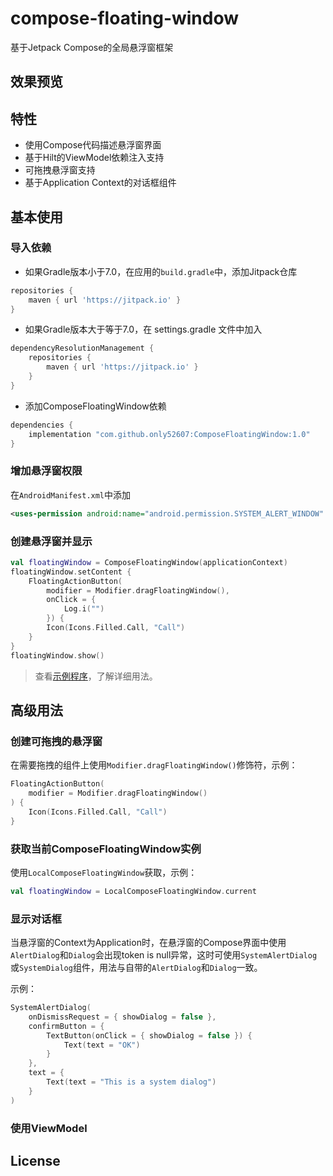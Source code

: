 # compose-floating-window

基于Jetpack Compose的全局悬浮窗框架

## 效果预览

## 特性

- 使用Compose代码描述悬浮窗界面
- 基于Hilt的ViewModel依赖注入支持
- 可拖拽悬浮窗支持
- 基于Application Context的对话框组件

## 基本使用

### 导入依赖

- 如果Gradle版本小于7.0，在应用的`build.gradle`中，添加Jitpack仓库

```groovy
repositories {
    maven { url 'https://jitpack.io' }
}
```

- 如果Gradle版本大于等于7.0，在 settings.gradle 文件中加入
```groovy
dependencyResolutionManagement {
    repositories {
        maven { url 'https://jitpack.io' }
    }
}
```

- 添加ComposeFloatingWindow依赖
```groovy
dependencies {
    implementation "com.github.only52607:ComposeFloatingWindow:1.0"
}
```

### 增加悬浮窗权限

在`AndroidManifest.xml`中添加
```xml
<uses-permission android:name="android.permission.SYSTEM_ALERT_WINDOW" />
```

### 创建悬浮窗并显示

```kotlin
val floatingWindow = ComposeFloatingWindow(applicationContext)
floatingWindow.setContent {
    FloatingActionButton(
        modifier = Modifier.dragFloatingWindow(),
        onClick = {
            Log.i("")
        }) {
        Icon(Icons.Filled.Call, "Call")
    }
}
floatingWindow.show()
```

> 查看[示例程序](https://github.com/only52607/compose-floating-window/tree/master/app)，了解详细用法。

## 高级用法

### 创建可拖拽的悬浮窗

在需要拖拽的组件上使用`Modifier.dragFloatingWindow()`修饰符，示例：

```kotlin
FloatingActionButton(
    modifier = Modifier.dragFloatingWindow()
) {
    Icon(Icons.Filled.Call, "Call")
}
```

### 获取当前ComposeFloatingWindow实例

使用`LocalComposeFloatingWindow`获取，示例：

```kotlin
val floatingWindow = LocalComposeFloatingWindow.current
```

### 显示对话框

当悬浮窗的Context为Application时，在悬浮窗的Compose界面中使用`AlertDialog`和`Dialog`会出现token is null异常，这时可使用`SystemAlertDialog`或`SystemDialog`组件，用法与自带的`AlertDialog`和`Dialog`一致。

示例：
```kotlin
SystemAlertDialog(
    onDismissRequest = { showDialog = false },
    confirmButton = {
        TextButton(onClick = { showDialog = false }) {
            Text(text = "OK")
        }
    },
    text = {
        Text(text = "This is a system dialog")
    }
)
```

### 使用ViewModel

## License
